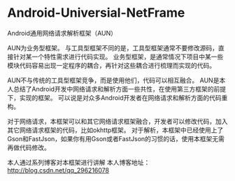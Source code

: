 # Android-Universial-NetFrame
Android通用网络请求解析框架（AUN）

AUN为业务型框架。
与工具型框架不同的是，工具型框架通常不要修改源码，直接针对某一个特性需求进行代码实现。
业务型框架，是通常情况下项目中某一些模块代码容易出现一定程序的耦合，再针对这些耦合进行梳理而实现的代码。

AUN不与传统的工具型框架竞争，而是使用他们，代码可以相互融合。
AUN是本人总结了Android开发中网络请求和解析方面一些共性，在使用第三方框架的前提下，实现的框架。
可以说是对众多Android开发者在网络请求和解析方面的代码重构。

对于网络请求，本框架可以和其它网络请求框架融合，开发者可以修改代码，加入其它网络请求框架的代码，比如okhttp框架。
对于解析，本框架中已经使用上了Gson和FastJson，如果你有用Gson或者FastJson的习惯的话，使用本框架无需再做代码修改。

本人通过系列博客对本框架进行讲解
本人博客地址：http://blog.csdn.net/qq_296216078